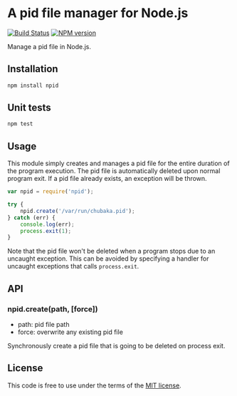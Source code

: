 # A pid file manager for Node.js
[![Build Status](https://secure.travis-ci.org/MathieuTurcotte/node-pid.png?branch=master)](http://travis-ci.org/MathieuTurcotte/node-pid)
[![NPM version](https://badge.fury.io/js/npid.png)](http://badge.fury.io/js/npid)

Manage a pid file in Node.js.

## Installation

``` sh
npm install npid
```

## Unit tests

``` sh
npm test
```

## Usage

This module simply creates and manages a pid file for the entire duration of
the program execution. The pid file is automatically deleted upon normal program
exit. If a pid file already exists, an exception will be thrown.

``` js
var npid = require('npid');

try {
    npid.create('/var/run/chubaka.pid');
} catch (err) {
    console.log(err);
    process.exit(1);
}
```

Note that the pid file won't be deleted when a program stops due to an uncaught
exception. This can be avoided by specifying a handler for uncaught exceptions
that calls `process.exit`.

## API

### npid.create(path, [force])

- path: pid file path
- force: overwrite any existing pid file

Synchronously create a pid file that is going to be deleted on process exit.

## License

This code is free to use under the terms of the [MIT license](http://mturcotte.mit-license.org/).

